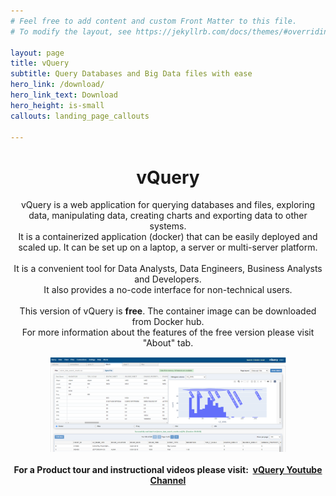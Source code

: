 ```yaml
---
# Feel free to add content and custom Front Matter to this file.
# To modify the layout, see https://jekyllrb.com/docs/themes/#overriding-theme-defaults

layout: page
title: vQuery
subtitle: Query Databases and Big Data files with ease
hero_link: /download/
hero_link_text: Download
hero_height: is-small
callouts: landing_page_callouts

---
```


<div align="center"><h1>vQuery</h1></div>

<div align="center">
vQuery is a web application for querying databases and files, exploring data, manipulating data, creating charts and exporting data to other systems.<br>
It is a containerized application (docker) that can be easily deployed and scaled up. It can be set up on a laptop, a server or multi-server platform.<br><br>
It is a convenient tool for Data Analysts, Data Engineers, Business Analysts and Developers.<br>
It also provides a no-code interface for non-technical users.<br><br>
This version of vQuery is <b>free</b>. The container image can be downloaded from Docker hub.<br>
For more information about the features of the free version please visit "About" tab.
</div>
<p></p>
<div align="center"><img src="/images/vquery_welcome1_flat.png" width="75%" height="75%" class="welcome_ui_img_center" /></div>

<br>

<div align="center"><b>For a Product tour and instructional videos please visit:&nbsp;&nbsp;<a href="url">vQuery Youtube Channel</a></b></div>